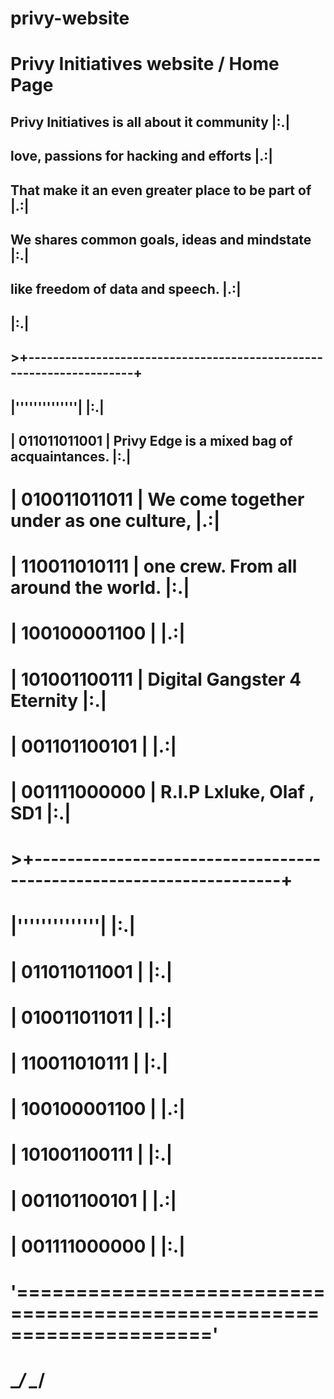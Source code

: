 # privy-website
# Privy Initiatives website / Home Page 
##  Privy Initiatives is all about it community           </s0>|:.|
## <s0>  love, passions for hacking and efforts           </s0>|.:|
## <s0>  That make it an even greater place to be part of </s0>|.:|
## <s0>  We shares common goals, ideas and mindstate      </s0>|:.|
## <s0>  like freedom of data and speech.                 </s0>|.:|
## <s0>                                                   </s0>|:.|
## >+--------------------------------------------------------------------+
## |''''''''''''''|<s0>                                                   </s0>|:.|
## | 011011011001 |<s0>   Privy Edge is a mixed bag of acquaintances.     </s0>|:.|
# | 010011011011 |<s0>   We come together under as one culture,          </s0>|.:|
# | 110011010111 |<s0>   one crew. From all around the world.            </s0>|:.|
# | 100100001100 |<s0>                                                   </s0>|.:|
# | 101001100111 |<s0>     Digital Gangster 4 Eternity                   </s0>|:.|
# | 001101100101 |<s0>                                                   </s0>|.:|
# | 001111000000 |<s0>            R.I.P Lxluke, Olaf , SD1               </s0>|:.|
# >+--------------------------------------------------------------------+
# |''''''''''''''|<s0>                                                   </s0>|:.|
# | 011011011001 |<s0>   						                                     </s0>|:.|
# | 010011011011 |<s0>   				                                         </s0>|.:|
# | 110011010111 |<s0>   					                                       </s0>|:.|
# | 100100001100 |<s0>                                                   </s0>|.:|
# | 101001100111 |<s0>     			                                         </s0>|:.|
# | 001101100101 |<s0>                                                   </s0>|.:|
# | 001111000000 |<s0>           				                                 </s0>|:.|
# '====================================================================='
#  \__/                                                          \__/
